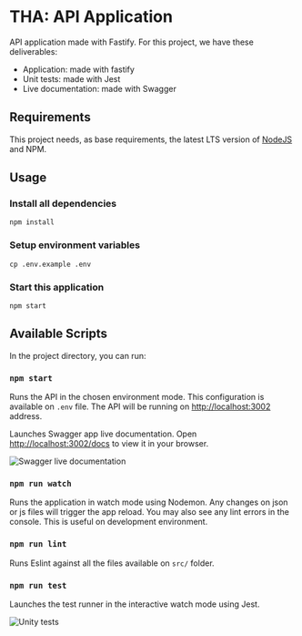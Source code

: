 # THA: API Application

API application made with Fastify. For this project, we have these deliverables:

* Application: made with fastify
* Unit tests: made with Jest
* Live documentation: made with Swagger

## Requirements

This project needs, as base requirements, the latest LTS version of [NodeJS](https://nodejs.org/) and NPM.

## Usage

### Install all dependencies

```
npm install
```

### Setup environment variables

```
cp .env.example .env
```

### Start this application

```
npm start
```

## Available Scripts

In the project directory, you can run:

### `npm start`

Runs the API in the chosen environment mode. This configuration is available on `.env` file. The API will be running on [http://localhost:3002](http://localhost:3002) address.

Launches Swagger app live documentation. Open [http://localhost:3002/docs](http://localhost:3002/docs) to view it in your browser.

![Swagger live documentation](https://i.imgur.com/pdm2XzD.png)

### `npm run watch`

Runs the application in watch mode using Nodemon. Any changes on json or js files will trigger the app reload. You may also see any lint errors in the console. This is useful on development environment.

### `npm run lint`

Runs Eslint against all the files available on `src/` folder.

### `npm run test`

Launches the test runner in the interactive watch mode using Jest.

![Unity tests](https://i.imgur.com/yslvVwA.png)

